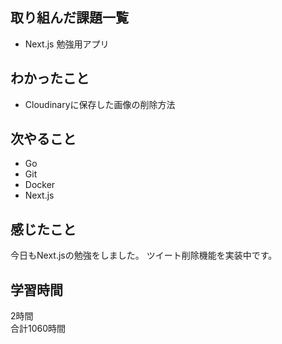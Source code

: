## 取り組んだ課題一覧
- Next.js 勉強用アプリ

## わかったこと
- Cloudinaryに保存した画像の削除方法

## 次やること
- Go
- Git
- Docker
- Next.js

## 感じたこと
今日もNext.jsの勉強をしました。
ツイート削除機能を実装中です。


## 学習時間
2時間<br />
合計1060時間
